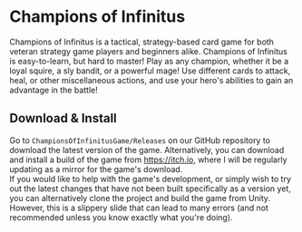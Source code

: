 # Champions of Infinitus

Champions of Infinitus is a tactical, strategy-based card game for both veteran strategy game players and beginners alike. Champions of Infinitus is easy-to-learn, but hard to master! Play as any champion, whether it be a loyal squire, a sly bandit, or a powerful mage! Use different cards to attack, heal, or other miscellaneous actions, and use your hero's abilities to gain an advantage in the battle!

## Download & Install
Go to `ChampionsOfInfinitusGame/Releases` on our GitHub repository to download the latest version of the game. Alternatively, you can download and install a build of the game from https://itch.io, where I will be regularly updating as a mirror for the game's download.<br>
If you would like to help with the game's development, or simply wish to try out the latest changes that have not been built specifically as a version yet, you can alternatively clone the project and build the game from Unity. However, this is a slippery slide that can lead to many errors (and not recommended unless you know exactly what you're doing).
